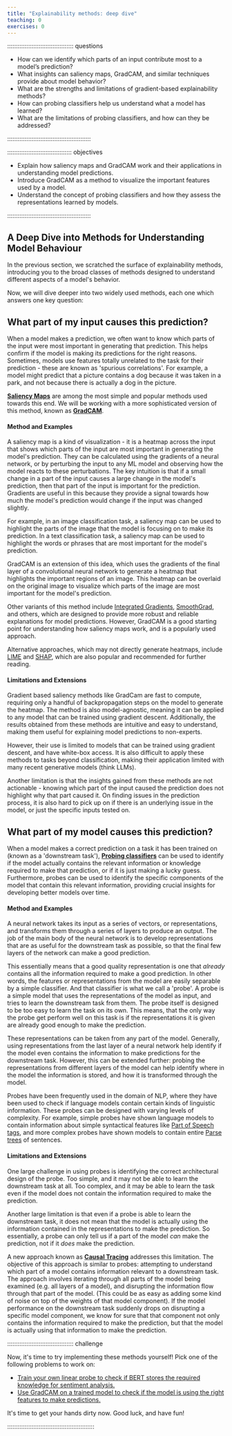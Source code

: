 ```yaml
---
title: "Explainability methods: deep dive"
teaching: 0
exercises: 0
---
```


:::::::::::::::::::::::::::::::::::::: questions 


- How can we identify which parts of an input contribute most to a model’s prediction?  
- What insights can saliency maps, GradCAM, and similar techniques provide about model behavior?  
- What are the strengths and limitations of gradient-based explainability methods?  
- How can probing classifiers help us understand what a model has learned?  
- What are the limitations of probing classifiers, and how can they be addressed?  

::::::::::::::::::::::::::::::::::::::::::::::::

::::::::::::::::::::::::::::::::::::: objectives

- Explain how saliency maps and GradCAM work and their applications in understanding model predictions.  
- Introduce GradCAM as a method to visualize the important features used by a model.  
- Understand the concept of probing classifiers and how they assess the representations learned by models.  

::::::::::::::::::::::::::::::::::::::::::::::::

## A Deep Dive into Methods for Understanding Model Behaviour

In the previous section, we scratched the surface of explainability methods, introducing you to the broad classes of methods designed to understand different aspects of a model's behavior.

Now, we will dive deeper into two widely used methods, each one which answers one key question: 

## What part of my input causes this prediction?

When a model makes a prediction, we often want to know which parts of the input were most important in generating that prediction.
This helps confirm if the model is making its predictions for the right reasons. 
Sometimes, models use features totally unrelated to the task for their prediction - these are known as 'spurious correlations'.
For example, a model might predict that a picture contains a dog because it was taken in a park, and not because there is actually a dog in the picture.

**[Saliency Maps](https://arxiv.org/abs/1312.6034)** are among the most simple and popular methods used towards this end. 
We will be working with a more sophisticated version of this method, known as **[GradCAM](https://arxiv.org/abs/1610.02391)**.

#### Method and Examples

A saliency map is a kind of visualization - it is a heatmap across the input that shows which parts of the input are most important in generating the model's prediction.
They can be calculated using the gradients of a neural network, or by perturbing the input to any ML model and observing how the model reacts to these perturbations.
The key intuition is that if a small change in a part of the input causes a large change in the model's prediction, then that part of the input is important for the prediction.
Gradients are useful in this because they provide a signal towards how much the model's prediction would change if the input was changed slightly.

For example, in an image classification task, a saliency map can be used to highlight the parts of the image that the model is focusing on to make its prediction.
In a text classification task, a saliency map can be used to highlight the words or phrases that are most important for the model's prediction.

GradCAM is an extension of this idea, which uses the gradients of the final layer of a convolutional neural network to generate a heatmap that highlights the important regions of an image.
This heatmap can be overlaid on the original image to visualize which parts of the image are most important for the model's prediction.

Other variants of this method include [Integrated Gradients](https://arxiv.org/abs/1703.01365), [SmoothGrad](https://arxiv.org/pdf/1806.03000), and others, which are designed to provide more robust and reliable explanations for model predictions.
However, GradCAM is a good starting point for understanding how saliency maps work, and is a popularly used approach.

Alternative approaches, which may not directly generate heatmaps, include [LIME](https://arxiv.org/abs/1602.04938) and [SHAP](https://arxiv.org/abs/1705.07874), which are also popular and recommended for further reading. 

#### Limitations and Extensions

Gradient based saliency methods like GradCam are fast to compute, requiring only a handful of backpropagation steps on the model to generate the heatmap.
The method is also model-agnostic, meaning it can be applied to any model that can be trained using gradient descent.
Additionally, the results obtained from these methods are intuitive and easy to understand, making them useful for explaining model predictions to non-experts.

However, their use is limited to models that can be trained using gradient descent, and have white-box access. 
It is also difficult to apply these methods to tasks beyond classification, making their application limited with many recent
generative models (think LLMs).

Another limitation is that the insights gained from these methods are not actionable - knowing which part of the input caused the prediction does not highlight why that part caused it.
On finding issues in the prediction process, it is also hard to pick up on if there is an underlying issue in the model, or just the specific inputs tested on.


## What part of my model causes this prediction?

When a model makes a correct prediction on a task it has been trained on (known as a 'downstream task'), 
**[Probing classifiers](https://direct.mit.edu/coli/article/48/1/207/107571/Probing-Classifiers-Promises-Shortcomings-and)** can be used to identify if the model actually contains the relevant information or knowledge required 
to make that prediction, or if it is just making a lucky guess.
Furthermore, probes can be used to identify the specific components of the model that contain this relevant information, 
providing crucial insights for developing better models over time.

#### Method and Examples

A neural network takes its input as a series of vectors, or representations, and transforms them through a series of layers to produce an output.
The job of the main body of the neural network is to develop representations that are as useful for the downstream task as possible, 
so that the final few layers of the network can make a good prediction.

This essentially means that a good quality representation is one that _already_ contains all the information required to make a good prediction. 
In other words, the features or representations from the model are easily separable by a simple classifier. And that classifier is what we call 
a 'probe'. A probe is a simple model that uses the representations of the model as input, and tries to learn the downstream task from them.
The probe itself is designed to be too easy to learn the task on its own. This means, that the only way the probe get perform well on this task is if 
the representations it is given are already good enough to make the prediction.

These representations can be taken from any part of the model. Generally, using representations from the last layer of a neural network help identify if
the model even contains the information to make predictions for the downstream task. 
However, this can be extended further: probing the representations from different layers of the model can help identify where in the model the
information is stored, and how it is transformed through the model.

Probes have been frequently used in the domain of NLP, where they have been used to check if language models contain certain kinds of linguistic information. 
These probes can be designed with varying levels of complexity. For example, simple probes have shown language models to contain information 
about simple syntactical features like [Part of Speech tags](https://aclanthology.org/D15-1246.pdf), and more complex probes have shown models to contain entire [Parse trees](https://aclanthology.org/N19-1419.pdf) of sentences.

#### Limitations and Extensions

One large challenge in using probes is identifying the correct architectural design of the probe. Too simple, and 
it may not be able to learn the downstream task at all. Too complex, and it may be able to learn the task even if the 
model does not contain the information required to make the prediction.

Another large limitation is that even if a probe is able to learn the downstream task, it does not mean that the model
is actually using the information contained in the representations to make the prediction. 
So essentially, a probe can only tell us if a part of the model _can_ make the prediction, not if it _does_ make the prediction.

A new approach known as **[Causal Tracing](https://proceedings.neurips.cc/paper/2020/hash/92650b2e92217715fe312e6fa7b90d82-Abstract.html)** 
addresses this limitation. The objective of this approach is similar to probes: attempting to understand which part of a model contains 
information relevant to a downstream task. The approach involves iterating through all parts of the model being examined (e.g. all layers
of a model), and disrupting the information flow through that part of the model. (This could be as easy as adding some kind of noise on top of the 
weights of that model component). If the model performance on the downstream task suddenly drops on disrupting a specific model component, 
we know for sure that that component not only contains the information required to make the prediction, but that the model is actually using that
information to make the prediction.


:::::::::::::::::::::::::::::::::::::: challenge

Now, it's time to try implementing these methods yourself! Pick one of the following problems to work on:

- [Train your own linear probe to check if BERT stores the required knowledge for sentiment analysis.](https://carpentries-incubator.github.io/fair-explainable-ml/5c-probes.html)
- [Use GradCAM on a trained model to check if the model is using the right features to make predictions.](https://carpentries-incubator.github.io/fair-explainable-ml/5d-gradcam.html)

It's time to get your hands dirty now. Good luck, and have fun!


::::::::::::::::::::::::::::::::::::::::::::::::::

